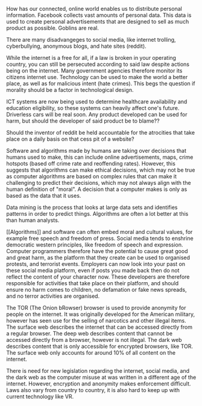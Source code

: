 
How has our connected, online world enables us to distribute personal information. Facebook collects vast amounts of personal data. This data is used to create personal advertisements that are designed to sell as much product as possible. Goblins are real. 

There are many disadvangeges to social media, like internet trolling, cyberbullying, anonymous blogs, and hate sites (reddit).

While the internet is a free for all, if a law is broken in your operating country, you can still be persecuted according to said law despite actions being on the internet. Many government agencies therefore monitor its citizens internet use. Technology can be used to make the world a better place, as well as for malicious intent (hate crimes). This begs the question if morality should be a factor in technological design. 

ICT systems are now being used to determine healthcare availability and education eligibility, so these systems can heavily affect one's future. Driverless cars will be real soon. Any product developed can be used for harm, but should the developer of said product be to blame??

Should the inventor of reddit be held accountable for the atrocities that take place on a daily basis on that cess pit of a website?

Software and algorithms made by humans are taking over decisions that humans used to make, this can include online advertisements, maps, crime hotspots (based off crime rate and reoffending rates). However, this suggests that algorithms can make ethical decisions, which may not be true as computer algorithms are based on complex rules that can make it challenging to predict their decisions, which may not always align with the human definition of "moral". A decision that a computer makes is only as based as the data that it uses.

Data mining is the process that looks at large data sets and identifies patterns in order to predict things. Algorithms are often a lot better at this than human analysts.

[[Algorithms]] and software can often embed moral and cultural values, for example free speech and freedom of press. Social media tends to enshrine democratic western principles, like freedom of speech and expression. Computer programmers therefore have the potential to cause great good and great harm, as the platform that they create can be used to organised protests, and terrorist events. Employers can now look into your past on these social media platform, even if posts you made back then do not reflect the content of your character now. These developers are therefore responsible for activities that take place on their platform, and should ensure no harm comes to children, no defamation or fake news spreads, and no terror activities are organised. 

The TOR (The Onion bRowser) browser is used to provide anonymity for people on the internet. It was originally developed for the American military, however has seen use for the selling of narcotics and other illegal items. The surface web describes the internet that can be accessed directly from a regular browser. The deep web describes content that cannot be accessed directly from a browser, however is not illegal. The dark web describes content that is only accessible for encrypted browsers, like TOR. The surface web only accounts for around 10% of all content on the internet.

There is need for new legislation regarding the internet, social media, and the dark web as the computer misuse at was written in a different age of the internet. However, encryption and anonymity makes enforcement difficult. Laws also vary from country to country, it is also hard to keep up with current technology like VR.
